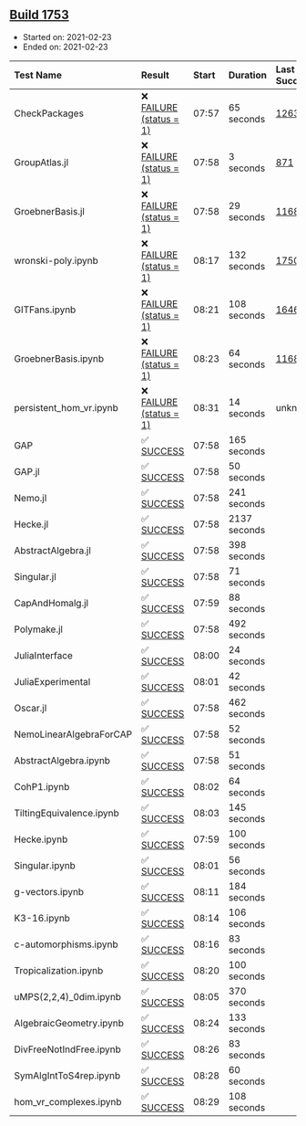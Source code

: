 ## [Build 1753](https://oscarci.mathematik.uni-kl.de/job/oscar-stable/1753/)

* Started on: 2021-02-23
* Ended on: 2021-02-23

| Test Name    | Result | Start | Duration | Last Success | First Failure |
|:-------------|:-------|:------|:---------|:-------------|:--------------|
| CheckPackages | ❌ [FAILURE (status = 1)](https://oscarci.mathematik.uni-kl.de/job/oscar-stable/1753/artifact/logs/build-1753/CheckPackages.log) | 07:57 | 65 seconds | [1263](https://oscarci.mathematik.uni-kl.de/job/oscar-stable/1263/) | [1264](https://oscarci.mathematik.uni-kl.de/job/oscar-stable/1264/) |
| GroupAtlas.jl | ❌ [FAILURE (status = 1)](https://oscarci.mathematik.uni-kl.de/job/oscar-stable/1753/artifact/logs/build-1753/GroupAtlas.jl.log) | 07:58 | 3 seconds | [871](https://oscarci.mathematik.uni-kl.de/job/oscar-stable/871/) | [872](https://oscarci.mathematik.uni-kl.de/job/oscar-stable/872/) |
| GroebnerBasis.jl | ❌ [FAILURE (status = 1)](https://oscarci.mathematik.uni-kl.de/job/oscar-stable/1753/artifact/logs/build-1753/GroebnerBasis.jl.log) | 07:58 | 29 seconds | [1168](https://oscarci.mathematik.uni-kl.de/job/oscar-stable/1168/) | [1169](https://oscarci.mathematik.uni-kl.de/job/oscar-stable/1169/) |
| wronski-poly.ipynb | ❌ [FAILURE (status = 1)](https://oscarci.mathematik.uni-kl.de/job/oscar-stable/1753/artifact/logs/build-1753/wronski-poly.ipynb.log) | 08:17 | 132 seconds | [1750](https://oscarci.mathematik.uni-kl.de/job/oscar-stable/1750/) | [1751](https://oscarci.mathematik.uni-kl.de/job/oscar-stable/1751/) |
| GITFans.ipynb | ❌ [FAILURE (status = 1)](https://oscarci.mathematik.uni-kl.de/job/oscar-stable/1753/artifact/logs/build-1753/GITFans.ipynb.log) | 08:21 | 108 seconds | [1646](https://oscarci.mathematik.uni-kl.de/job/oscar-stable/1646/) | [1647](https://oscarci.mathematik.uni-kl.de/job/oscar-stable/1647/) |
| GroebnerBasis.ipynb | ❌ [FAILURE (status = 1)](https://oscarci.mathematik.uni-kl.de/job/oscar-stable/1753/artifact/logs/build-1753/GroebnerBasis.ipynb.log) | 08:23 | 64 seconds | [1168](https://oscarci.mathematik.uni-kl.de/job/oscar-stable/1168/) | [1169](https://oscarci.mathematik.uni-kl.de/job/oscar-stable/1169/) |
| persistent_hom_vr.ipynb | ❌ [FAILURE (status = 1)](https://oscarci.mathematik.uni-kl.de/job/oscar-stable/1753/artifact/logs/build-1753/persistent_hom_vr.ipynb.log) | 08:31 | 14 seconds | unknown | unknown |
| GAP | ✅ [SUCCESS](https://oscarci.mathematik.uni-kl.de/job/oscar-stable/1753/artifact/logs/build-1753/GAP.log) | 07:58 | 165 seconds |  |  |
| GAP.jl | ✅ [SUCCESS](https://oscarci.mathematik.uni-kl.de/job/oscar-stable/1753/artifact/logs/build-1753/GAP.jl.log) | 07:58 | 50 seconds |  |  |
| Nemo.jl | ✅ [SUCCESS](https://oscarci.mathematik.uni-kl.de/job/oscar-stable/1753/artifact/logs/build-1753/Nemo.jl.log) | 07:58 | 241 seconds |  |  |
| Hecke.jl | ✅ [SUCCESS](https://oscarci.mathematik.uni-kl.de/job/oscar-stable/1753/artifact/logs/build-1753/Hecke.jl.log) | 07:58 | 2137 seconds |  |  |
| AbstractAlgebra.jl | ✅ [SUCCESS](https://oscarci.mathematik.uni-kl.de/job/oscar-stable/1753/artifact/logs/build-1753/AbstractAlgebra.jl.log) | 07:58 | 398 seconds |  |  |
| Singular.jl | ✅ [SUCCESS](https://oscarci.mathematik.uni-kl.de/job/oscar-stable/1753/artifact/logs/build-1753/Singular.jl.log) | 07:58 | 71 seconds |  |  |
| CapAndHomalg.jl | ✅ [SUCCESS](https://oscarci.mathematik.uni-kl.de/job/oscar-stable/1753/artifact/logs/build-1753/CapAndHomalg.jl.log) | 07:59 | 88 seconds |  |  |
| Polymake.jl | ✅ [SUCCESS](https://oscarci.mathematik.uni-kl.de/job/oscar-stable/1753/artifact/logs/build-1753/Polymake.jl.log) | 07:58 | 492 seconds |  |  |
| JuliaInterface | ✅ [SUCCESS](https://oscarci.mathematik.uni-kl.de/job/oscar-stable/1753/artifact/logs/build-1753/JuliaInterface.log) | 08:00 | 24 seconds |  |  |
| JuliaExperimental | ✅ [SUCCESS](https://oscarci.mathematik.uni-kl.de/job/oscar-stable/1753/artifact/logs/build-1753/JuliaExperimental.log) | 08:01 | 42 seconds |  |  |
| Oscar.jl | ✅ [SUCCESS](https://oscarci.mathematik.uni-kl.de/job/oscar-stable/1753/artifact/logs/build-1753/Oscar.jl.log) | 07:58 | 462 seconds |  |  |
| NemoLinearAlgebraForCAP | ✅ [SUCCESS](https://oscarci.mathematik.uni-kl.de/job/oscar-stable/1753/artifact/logs/build-1753/NemoLinearAlgebraForCAP.log) | 07:58 | 52 seconds |  |  |
| AbstractAlgebra.ipynb | ✅ [SUCCESS](https://oscarci.mathematik.uni-kl.de/job/oscar-stable/1753/artifact/logs/build-1753/AbstractAlgebra.ipynb.log) | 07:58 | 51 seconds |  |  |
| CohP1.ipynb | ✅ [SUCCESS](https://oscarci.mathematik.uni-kl.de/job/oscar-stable/1753/artifact/logs/build-1753/CohP1.ipynb.log) | 08:02 | 64 seconds |  |  |
| TiltingEquivalence.ipynb | ✅ [SUCCESS](https://oscarci.mathematik.uni-kl.de/job/oscar-stable/1753/artifact/logs/build-1753/TiltingEquivalence.ipynb.log) | 08:03 | 145 seconds |  |  |
| Hecke.ipynb | ✅ [SUCCESS](https://oscarci.mathematik.uni-kl.de/job/oscar-stable/1753/artifact/logs/build-1753/Hecke.ipynb.log) | 07:59 | 100 seconds |  |  |
| Singular.ipynb | ✅ [SUCCESS](https://oscarci.mathematik.uni-kl.de/job/oscar-stable/1753/artifact/logs/build-1753/Singular.ipynb.log) | 08:01 | 56 seconds |  |  |
| g-vectors.ipynb | ✅ [SUCCESS](https://oscarci.mathematik.uni-kl.de/job/oscar-stable/1753/artifact/logs/build-1753/g-vectors.ipynb.log) | 08:11 | 184 seconds |  |  |
| K3-16.ipynb | ✅ [SUCCESS](https://oscarci.mathematik.uni-kl.de/job/oscar-stable/1753/artifact/logs/build-1753/K3-16.ipynb.log) | 08:14 | 106 seconds |  |  |
| c-automorphisms.ipynb | ✅ [SUCCESS](https://oscarci.mathematik.uni-kl.de/job/oscar-stable/1753/artifact/logs/build-1753/c-automorphisms.ipynb.log) | 08:16 | 83 seconds |  |  |
| Tropicalization.ipynb | ✅ [SUCCESS](https://oscarci.mathematik.uni-kl.de/job/oscar-stable/1753/artifact/logs/build-1753/Tropicalization.ipynb.log) | 08:20 | 100 seconds |  |  |
| uMPS(2,2,4)_0dim.ipynb | ✅ [SUCCESS](https://oscarci.mathematik.uni-kl.de/job/oscar-stable/1753/artifact/logs/build-1753/uMPS-2-2-4-_0dim.ipynb.log) | 08:05 | 370 seconds |  |  |
| AlgebraicGeometry.ipynb | ✅ [SUCCESS](https://oscarci.mathematik.uni-kl.de/job/oscar-stable/1753/artifact/logs/build-1753/AlgebraicGeometry.ipynb.log) | 08:24 | 133 seconds |  |  |
| DivFreeNotIndFree.ipynb | ✅ [SUCCESS](https://oscarci.mathematik.uni-kl.de/job/oscar-stable/1753/artifact/logs/build-1753/DivFreeNotIndFree.ipynb.log) | 08:26 | 83 seconds |  |  |
| SymAlgIntToS4rep.ipynb | ✅ [SUCCESS](https://oscarci.mathematik.uni-kl.de/job/oscar-stable/1753/artifact/logs/build-1753/SymAlgIntToS4rep.ipynb.log) | 08:28 | 60 seconds |  |  |
| hom_vr_complexes.ipynb | ✅ [SUCCESS](https://oscarci.mathematik.uni-kl.de/job/oscar-stable/1753/artifact/logs/build-1753/hom_vr_complexes.ipynb.log) | 08:29 | 108 seconds |  |  |
